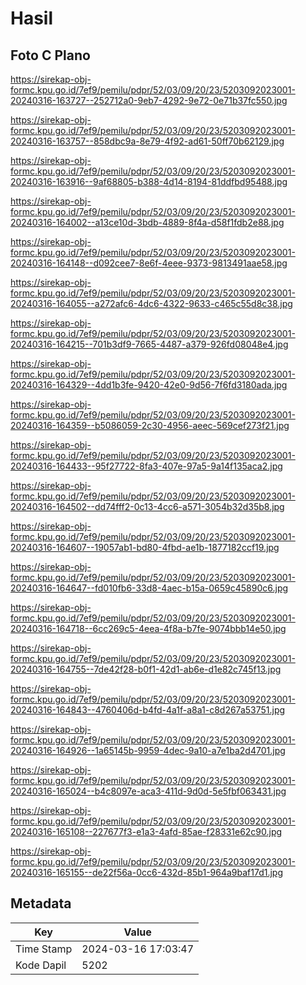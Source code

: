 # Hasil

## Foto C Plano

https://sirekap-obj-formc.kpu.go.id/7ef9/pemilu/pdpr/52/03/09/20/23/5203092023001-20240316-163727--252712a0-9eb7-4292-9e72-0e71b37fc550.jpg

https://sirekap-obj-formc.kpu.go.id/7ef9/pemilu/pdpr/52/03/09/20/23/5203092023001-20240316-163757--858dbc9a-8e79-4f92-ad61-50ff70b62129.jpg

https://sirekap-obj-formc.kpu.go.id/7ef9/pemilu/pdpr/52/03/09/20/23/5203092023001-20240316-163916--9af68805-b388-4d14-8194-81ddfbd95488.jpg

https://sirekap-obj-formc.kpu.go.id/7ef9/pemilu/pdpr/52/03/09/20/23/5203092023001-20240316-164002--a13ce10d-3bdb-4889-8f4a-d58f1fdb2e88.jpg

https://sirekap-obj-formc.kpu.go.id/7ef9/pemilu/pdpr/52/03/09/20/23/5203092023001-20240316-164148--d092cee7-8e6f-4eee-9373-9813491aae58.jpg

https://sirekap-obj-formc.kpu.go.id/7ef9/pemilu/pdpr/52/03/09/20/23/5203092023001-20240316-164055--a272afc6-4dc6-4322-9633-c465c55d8c38.jpg

https://sirekap-obj-formc.kpu.go.id/7ef9/pemilu/pdpr/52/03/09/20/23/5203092023001-20240316-164215--701b3df9-7665-4487-a379-926fd08048e4.jpg

https://sirekap-obj-formc.kpu.go.id/7ef9/pemilu/pdpr/52/03/09/20/23/5203092023001-20240316-164329--4dd1b3fe-9420-42e0-9d56-7f6fd3180ada.jpg

https://sirekap-obj-formc.kpu.go.id/7ef9/pemilu/pdpr/52/03/09/20/23/5203092023001-20240316-164359--b5086059-2c30-4956-aeec-569cef273f21.jpg

https://sirekap-obj-formc.kpu.go.id/7ef9/pemilu/pdpr/52/03/09/20/23/5203092023001-20240316-164433--95f27722-8fa3-407e-97a5-9a14f135aca2.jpg

https://sirekap-obj-formc.kpu.go.id/7ef9/pemilu/pdpr/52/03/09/20/23/5203092023001-20240316-164502--dd74fff2-0c13-4cc6-a571-3054b32d35b8.jpg

https://sirekap-obj-formc.kpu.go.id/7ef9/pemilu/pdpr/52/03/09/20/23/5203092023001-20240316-164607--19057ab1-bd80-4fbd-ae1b-1877182ccf19.jpg

https://sirekap-obj-formc.kpu.go.id/7ef9/pemilu/pdpr/52/03/09/20/23/5203092023001-20240316-164647--fd010fb6-33d8-4aec-b15a-0659c45890c6.jpg

https://sirekap-obj-formc.kpu.go.id/7ef9/pemilu/pdpr/52/03/09/20/23/5203092023001-20240316-164718--6cc269c5-4eea-4f8a-b7fe-9074bbb14e50.jpg

https://sirekap-obj-formc.kpu.go.id/7ef9/pemilu/pdpr/52/03/09/20/23/5203092023001-20240316-164755--7de42f28-b0f1-42d1-ab6e-d1e82c745f13.jpg

https://sirekap-obj-formc.kpu.go.id/7ef9/pemilu/pdpr/52/03/09/20/23/5203092023001-20240316-164843--4760406d-b4fd-4a1f-a8a1-c8d267a53751.jpg

https://sirekap-obj-formc.kpu.go.id/7ef9/pemilu/pdpr/52/03/09/20/23/5203092023001-20240316-164926--1a65145b-9959-4dec-9a10-a7e1ba2d4701.jpg

https://sirekap-obj-formc.kpu.go.id/7ef9/pemilu/pdpr/52/03/09/20/23/5203092023001-20240316-165024--b4c8097e-aca3-411d-9d0d-5e5fbf063431.jpg

https://sirekap-obj-formc.kpu.go.id/7ef9/pemilu/pdpr/52/03/09/20/23/5203092023001-20240316-165108--227677f3-e1a3-4afd-85ae-f28331e62c90.jpg

https://sirekap-obj-formc.kpu.go.id/7ef9/pemilu/pdpr/52/03/09/20/23/5203092023001-20240316-165155--de22f56a-0cc6-432d-85b1-964a9baf17d1.jpg


## Metadata

| Key        | Value               |
| ---------- | ------------------- |
| Time Stamp | 2024-03-16 17:03:47 |
| Kode Dapil | 5202                |



